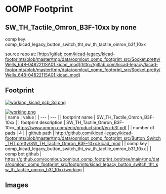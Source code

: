 # OOMP Footprint  
## SW_TH_Tactile_Omron_B3F-10xx  by none  
  
oomp key: oomp_kicad_legacy_button_switch_tht_sw_th_tactile_omron_b3f_10xx  
  
source repo at: [http://gitlab.com/kicad-legacy/kicad-footprints/blob/master/tmp/data/oomlout_oomp_footprint_src/Socket.pretty/Wells_648-0482211SA01.kicad_mod](http://gitlab.com/kicad-legacy/kicad-footprints/blob/master/tmp/data/oomlout_oomp_footprint_src/Socket.pretty/Wells_648-0482211SA01.kicad_mod)  
## Footprint  
  
[![working_kicad_pcb_3d.png](working_kicad_pcb_3d_600.png)](working_kicad_pcb_3d.png)  
  
[![working.png](working_600.png)](working.png)  
| name | value | 
| --- | --- | 
| footprint name | SW_TH_Tactile_Omron_B3F-10xx | 
| footprint description | SW_TH_Tactile_Omron_B3F-10xx_https://www.omron.com/ecb/products/pdf/en-b3f.pdf | 
| number of pads | 4 | 
| github path | http://github.com/kicad-legacy/kicad-footprints/blob/master/tmp/data/oomlout_oomp_footprint_src/Button_Switch_THT.pretty/SW_TH_Tactile_Omron_B3F-10xx.kicad_mod | 
| oomp key | oomp_kicad_legacy_button_switch_tht_sw_th_tactile_omron_b3f_10xx | 
| oomp bot github | https://github.com/oomlout/oomlout_oomp_footprint_bot/tree/main/tmp/data/oomlout_oomp_footprint_src/footprints/kicad_legacy_button_switch_tht_sw_th_tactile_omron_b3f_10xx/working | 
## Images  
